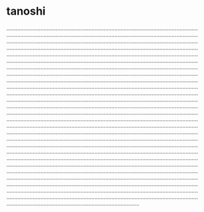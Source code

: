 # tanoshi
..........................................................................................................................................................................................................................................................................................................................................................................................................................................................................................................................................................................................................................................................................................................................................................................................................................................................................................................................................................................................................................................................................................................................................................................................................................................................................................................................................................................................................................................................................................................................................................................................................................................................................................................................................................................................................................................................................................................................................................................................................................................................................................................................................................................................................................................................................................................................................................................................................................................................................................................................................................................................................................................................................................................................................................................................................................................................................................................................................................................................................................................................................................................................................................................................................................................................................................................................................................................................................................................................................................................................................................................